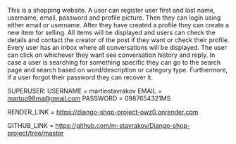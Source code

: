 This is a shopping website. A user can register user first and last name, username, email, password and profile picture. Then they can login using either email or username. After they have created a profile they can create a new item for selling. All items will be displayed and users can check the details and contact the creator of the post if they want or check their profile. Every user has an inbox where all conversations will be displayed. The user can click on whichever they want see conversation history and reply. In case a user is searching for something specific they can go to the search page and search based on word/description or category type. Furthermore, if a user forgot their password they can recover it. 

SUPERUSER:
USERNAME = martinstavrakov
EMAIL = martoo98ma@gmail.com
PASSWORD = 0987654321MS

RENDER_LINK = https://django-shop-project-owz0.onrender.com

GITHUB_LINK = https://github.com/m-stavrakov/Django-shop-project/tree/master